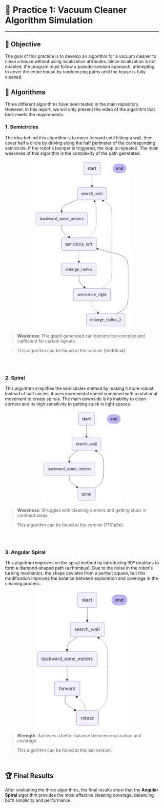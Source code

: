 # 🧹 Practice 1: Vacuum Cleaner Algorithm Simulation
<hr>

## 🎯 Objective
The goal of this practice is to develop an algorithm for a vacuum cleaner to clean a house without using localization attributes. Since localization is not enabled, the program must follow a pseudo-random approach, attempting to cover the entire house by randomizing paths until the house is fully cleaned.

## 🧠 Algorithms
Three different algorithms have been tested in the main repository. However, in this report, we will only present the video of the algorithm that best meets the requirements.

### 1. **Semicircles**
The idea behind this algorithm is to move forward until hitting a wall, then cover half a circle by driving along the half perimeter of the corresponding semicircle. If the robot's bumper is triggered, the loop is repeated. The main weakness of this algorithm is the complexity of the path generated.


<div align="center">
    <img src="../images/practice_1_semicircles.png" height=550px alt="Semicircles Algorithm">
</div>

> **Weakness**: The graph generated can become too complex and inefficient for certain layouts.

> This algorithm can be found at the commit [0e00ba4].

<br><br>

### 2. **Spiral**
This algorithm simplifies the semicircles method by making it more robust. Instead of half circles, it uses incremental speed combined with a rotational movement to create spirals. The main downside is its inability to clean corners and its high sensitivity to getting stuck in tight spaces.

<div align="center">
    <img src="../images/practice_1_spiral.png" height=300px alt="Spiral Algorithm">
</div>

> **Weakness**: Struggles with cleaning corners and getting stuck in confined areas.

> This algorithm can be found at the commit [7151a9e].

<br><br>

### 3. **Angular Spiral**
This algorithm improves on the spiral method by introducing 90º rotations to form a diamond-shaped path (a rhombus). Due to the noise in the robot's turning mechanics, the shape deviates from a perfect square, but this modification improves the balance between exploration and coverage in the cleaning process.


<div align="center">
    <img src="../images/practice_1_rombus.png" height=450px alt="Angular Spiral Algorithm">
</div>

> **Strength**: Achieves a better balance between exploration and coverage.

> This algorithm can be found at the last version.

<br>

## 🏆 Final Results
After evaluating the three algorithms, the final results show that the **Angular Spiral** algorithm provides the most effective cleaning coverage, balancing both simplicity and performance.
